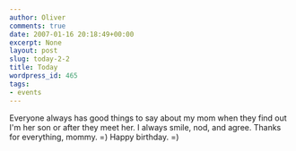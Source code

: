 ```yaml
---
author: Oliver
comments: true
date: 2007-01-16 20:18:49+00:00
excerpt: None
layout: post
slug: today-2-2
title: Today
wordpress_id: 465
tags:
- events
---
```


Everyone always has good things to say about my mom when they find out I'm her son or after they meet her.  I always smile, nod, and agree.  Thanks for everything, mommy. =)  Happy birthday. =)